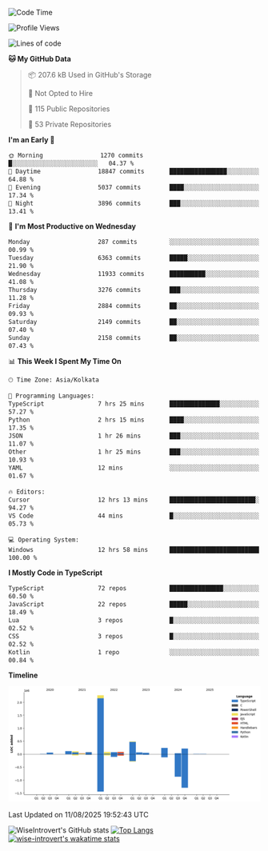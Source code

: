 <!--START_SECTION:waka-->
![Code Time](http://img.shields.io/badge/Code%20Time-2%2C436%20hrs%2010%20mins-blue)

![Profile Views](http://img.shields.io/badge/Profile%20Views-0-blue)

![Lines of code](https://img.shields.io/badge/From%20Hello%20World%20I%27ve%20Written-4.0%20million%20lines%20of%20code-blue)

**🐱 My GitHub Data** 

> 📦 207.6 kB Used in GitHub's Storage 
 > 
> 🚫 Not Opted to Hire
 > 
> 📜 115 Public Repositories 
 > 
> 🔑 53 Private Repositories 
 > 
**I'm an Early 🐤** 

```text
🌞 Morning                1270 commits        █░░░░░░░░░░░░░░░░░░░░░░░░   04.37 % 
🌆 Daytime                18847 commits       ████████████████░░░░░░░░░   64.88 % 
🌃 Evening                5037 commits        ████░░░░░░░░░░░░░░░░░░░░░   17.34 % 
🌙 Night                  3896 commits        ███░░░░░░░░░░░░░░░░░░░░░░   13.41 % 
```
📅 **I'm Most Productive on Wednesday** 

```text
Monday                   287 commits         ░░░░░░░░░░░░░░░░░░░░░░░░░   00.99 % 
Tuesday                  6363 commits        █████░░░░░░░░░░░░░░░░░░░░   21.90 % 
Wednesday                11933 commits       ██████████░░░░░░░░░░░░░░░   41.08 % 
Thursday                 3276 commits        ███░░░░░░░░░░░░░░░░░░░░░░   11.28 % 
Friday                   2884 commits        ██░░░░░░░░░░░░░░░░░░░░░░░   09.93 % 
Saturday                 2149 commits        ██░░░░░░░░░░░░░░░░░░░░░░░   07.40 % 
Sunday                   2158 commits        ██░░░░░░░░░░░░░░░░░░░░░░░   07.43 % 
```


📊 **This Week I Spent My Time On** 

```text
🕑︎ Time Zone: Asia/Kolkata

💬 Programming Languages: 
TypeScript               7 hrs 25 mins       ██████████████░░░░░░░░░░░   57.27 % 
Python                   2 hrs 15 mins       ████░░░░░░░░░░░░░░░░░░░░░   17.35 % 
JSON                     1 hr 26 mins        ███░░░░░░░░░░░░░░░░░░░░░░   11.07 % 
Other                    1 hr 25 mins        ███░░░░░░░░░░░░░░░░░░░░░░   10.93 % 
YAML                     12 mins             ░░░░░░░░░░░░░░░░░░░░░░░░░   01.67 % 

🔥 Editors: 
Cursor                   12 hrs 13 mins      ████████████████████████░   94.27 % 
VS Code                  44 mins             █░░░░░░░░░░░░░░░░░░░░░░░░   05.73 % 

💻 Operating System: 
Windows                  12 hrs 58 mins      █████████████████████████   100.00 % 
```

**I Mostly Code in TypeScript** 

```text
TypeScript               72 repos            ███████████████░░░░░░░░░░   60.50 % 
JavaScript               22 repos            █████░░░░░░░░░░░░░░░░░░░░   18.49 % 
Lua                      3 repos             █░░░░░░░░░░░░░░░░░░░░░░░░   02.52 % 
CSS                      3 repos             █░░░░░░░░░░░░░░░░░░░░░░░░   02.52 % 
Kotlin                   1 repo              ░░░░░░░░░░░░░░░░░░░░░░░░░   00.84 % 
```



**Timeline**

![Lines of Code chart](https://raw.githubusercontent.com/wise-introvert/wise-introvert/master/assets/bar_graph.png)


 Last Updated on 11/08/2025 19:52:43 UTC
<!--END_SECTION:waka-->

![WiseIntrovert's GitHub stats](https://github-readme-stats.vercel.app/api?username=wise-introvert&count_private=true&show_icons=true)
[![Top Langs](https://github-readme-stats.vercel.app/api/top-langs/?username=wise-introvert&langs_count=10)](https://github.com/anuraghazra/github-readme-stats)
[![wise-introvert's wakatime stats](https://github-readme-stats.vercel.app/api/wakatime?username=wiseintrovert)](https://github.com/anuraghazra/github-readme-stats)
